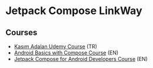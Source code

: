 # Jetpack Compose LinkWay

## Courses

- [Kasım Adalan Udemy Course](https://www.udemy.com/course/jetpack-compose-ile-android-uygulama-gelistirme-kursu/) (TR)
- [Android Basics with Compose Course](https://developer.android.com/courses/android-basics-compose/course) (EN)
- [Jetpack Compose for Android Developers Course](https://developer.android.com/courses/jetpack-compose/course) (EN)
